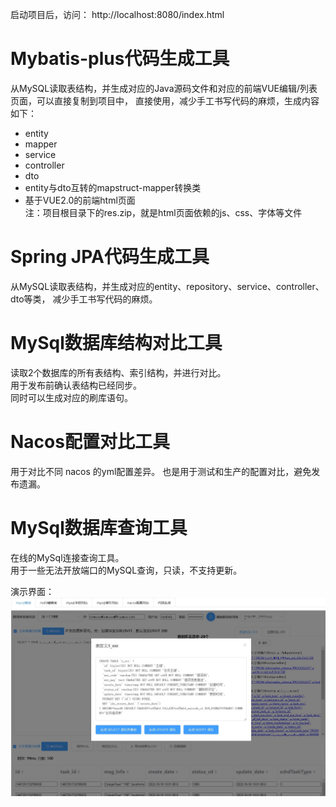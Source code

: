 启动项目后，访问：
http://localhost:8080/index.html

# Mybatis-plus代码生成工具
从MySQL读取表结构，并生成对应的Java源码文件和对应的前端VUE编辑/列表页面，可以直接复制到项目中，
直接使用，减少手工书写代码的麻烦，生成内容如下：
- entity
- mapper
- service
- controller
- dto
- entity与dto互转的mapstruct-mapper转换类
- 基于VUE2.0的前端html页面  
注：项目根目录下的res.zip，就是html页面依赖的js、css、字体等文件

# Spring JPA代码生成工具
从MySQL读取表结构，并生成对应的entity、repository、service、controller、dto等类，
减少手工书写代码的麻烦。

# MySql数据库结构对比工具
读取2个数据库的所有表结构、索引结构，并进行对比。  
用于发布前确认表结构已经同步。  
同时可以生成对应的刷库语句。

# Nacos配置对比工具
用于对比不同 nacos 的yml配置差异。
也是用于测试和生产的配置对比，避免发布遗漏。

# MySql数据库查询工具
在线的MySql连接查询工具。  
用于一些无法开放端口的MySQL查询，只读，不支持更新。

演示界面：
![image](https://github.com/youbl/JpaCodeGenerate/blob/master/demo.jpg?raw=true)
